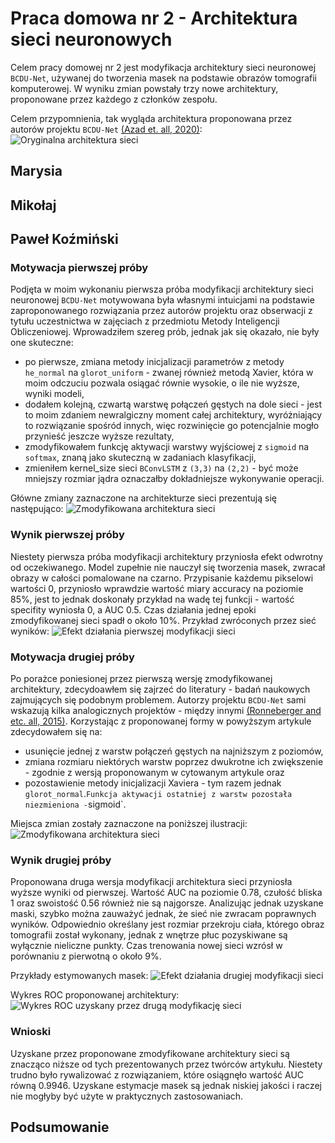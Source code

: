 # Praca domowa nr 2 - Architektura sieci neuronowych
Celem pracy domowej nr 2 jest modyfikacja architektury sieci neuronowej `BCDU-Net`, używanej do tworzenia masek na podstawie obrazów tomografii komputerowej. W wyniku zmian powstały trzy nowe architektury, proponowane przez każdego z członków zespołu.

Celem przypomnienia, tak wygląda architektura proponowana przez autorów projektu `BCDU-Net` [(Azad et. all, 2020)](https://github.com/rezazad68/BCDU-Net):
![Oryginalna architektura sieci](./data/bcdunet.png)
## Marysia

## Mikołaj

## Paweł Koźmiński
### Motywacja pierwszej próby
Podjęta w moim wykonaniu pierwsza próba modyfikacji architektury sieci neuronowej `BCDU-Net` motywowana była własnymi intuicjami na podstawie zaproponowanego rozwiązania przez autorów projektu oraz obserwacji z tytułu uczestnictwa w zajęciach z przedmiotu Metody Inteligencji Obliczeniowej. Wprowadziłem szereg prób, jednak jak się okazało, nie były one skuteczne:
 - po pierwsze, zmiana metody inicjalizacji parametrów z metody `he_normal` na `glorot_uniform` - zwanej również metodą Xavier, która w moim odczuciu pozwala osiągać równie wysokie, o ile nie wyższe, wyniki modeli,
 - dodałem kolejną, czwartą warstwę połączeń gęstych na dole sieci - jest to moim zdaniem newralgiczny moment całej architektury, wyróżniający to rozwiązanie spośród innych, więc rozwinięcie go potencjalnie mogło przynieść jeszcze wyższe rezultaty,
 - zmodyfikowałem funkcję aktywacji warstwy wyjściowej z `sigmoid` na `softmax`, znaną jako skuteczną w zadaniach klasyfikacji,
 - zmieniłem kernel_size sieci `BConvLSTM` z `(3,3)` na `(2,2)` - być może mniejszy rozmiar jądra oznaczałby dokładniejsze wykonywanie operacji.

Główne zmiany zaznaczone na architekturze sieci prezentują się następująco:
![Zmodyfikowana architektura sieci](./data/bcdunet_mod_01.png)

### Wynik pierwszej próby
Niestety pierwsza próba modyfikacji architektury przyniosła efekt odwrotny od oczekiwanego. Model zupełnie nie nauczył się tworzenia masek, zwracał obrazy w całości pomalowane na czarno. Przypisanie każdemu pikselowi wartości 0, przyniosło wprawdzie wartość miary accuracy na poziomie 85%, jest to jednak doskonały przykład na wadę tej funkcji - wartość specifity wyniosła 0, a AUC 0.5. 
Czas działania jednej epoki zmodyfikowanej sieci spadł o około 10%.
Przykład zwróconych przez sieć wyników:
![Efekt działania pierwszej modyfikacji sieci](./data/sample_results01.png)

### Motywacja drugiej próby
Po porażce poniesionej przez pierwszą wersję zmodyfikowanej architektury, zdecydoawłem się zajrzeć do literatury - badań naukowych zajmujących się podobnym problemem. Autorzy projektu `BCDU-Net` sami wskazują kilka analogicznych projektów - między innymi [(Ronneberger and etc. all, 2015)](https://arxiv.org/abs/1505.04597). Korzystając z proponowanej formy w powyższym artykule zdecydowałem się na:
 - usunięcie jednej z warstw połączeń gęstych na najniższym z poziomów,
 - zmiana rozmiaru niektórych warstw poprzez dwukrotne ich zwiększenie - zgodnie z wersją proponowanym w cytowanym artykule oraz
 - pozostawienie metody inicjalizacji Xaviera - tym razem jednak `glorot_normal`.`
Funkcja aktywacji ostatniej z warstw pozostała niezmieniona - `sigmoid`. 

Miejsca zmian zostały zaznaczone na poniższej ilustracji:
![Zmodyfikowana architektura sieci](./data/bcdunet_mod_02.png)

### Wynik drugiej próby

Proponowana druga wersja modyfikacji architektura sieci przyniosła wyższe wyniki od pierwszej. Wartość AUC na poziomie 0.78, czułość bliska 1 oraz swoistość 0.56 również nie są najgorsze. Analizując jednak uzyskane maski, szybko można zauważyć jednak, że sieć nie zwracam poprawnych wyników. Odpowiednio określany jest rozmiar przekroju ciała, którego obraz tomografii został wykonany, jednak z wnętrze płuc pozyskiwane są wyłącznie nieliczne punkty. Czas trenowania nowej sieci wzrósł w porównaniu z pierwotną o około 9%.

Przykłady estymowanych masek:
![Efekt działania drugiej modyfikacji sieci](./data/sample_results02.png)

Wykres ROC proponowanej architektury:
![Wykres ROC uzyskany przez drugą modyfikację sieci](./data/ROC02.png)

### Wnioski
Uzyskane przez proponowane zmodyfikowane architektury sieci są znacząco niższe od tych prezentowanych przez twórców artykułu. Niestety trudno było rywalizować z rozwiązaniem, które osiągnęło wartość AUC równą 0.9946. Uzyskane estymacje masek są jednak niskiej jakości i raczej nie mogłyby być użyte w praktycznych zastosowaniach.

## Podsumowanie
